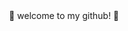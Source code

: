 
<center>👋 welcome to my github! 👋</center>  
<!--
**sockki/sockki** is a ✨ _special_ ✨ repository because its `README.md` (this file) appears on your GitHub profile.

Here are some ideas to get you started:

- 🔭 I’m currently working on ...
- 🌱 I’m currently learning ...
- 👯 I’m looking to collaborate on ...
- 🤔 I’m looking for help with ...
- 💬 Ask me about ...
- 📫 How to reach me: ...
- 😄 Pronouns: ...
- ⚡ Fun fact: ...
-->
안녕하세요! 🤔 프론트엔드 개발자를 준비하고 있는 27살 김민준입니다

### ⚡SKILL
<img src="https://img.shields.io/badge/React-61DAFB?style=flat-square&logo=React&logoColor=white"/> <img src="https://img.shields.io/badge/next.js-8ED500?style=flat-square&logo=nextdotjs&logoColor=white"/> <img src="https://img.shields.io/badge/typescript-3178C6?style=flat-square&logo=typescript&logoColor=white"/> <img src="https://img.shields.io/badge/tailwindcss-06B6D4?style=flat-square&logo=tailwindcss&logoColor=white"/>



